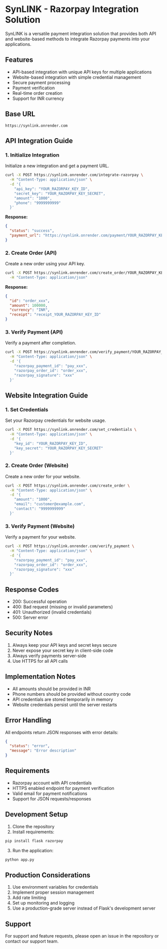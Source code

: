# SynLINK - Razorpay Integration Solution

SynLINK is a versatile payment integration solution that provides both API and website-based methods to integrate Razorpay payments into your applications.

## Features

- API-based integration with unique API keys for multiple applications
- Website-based integration with simple credential management
- Secure payment processing
- Payment verification
- Real-time order creation
- Support for INR currency

## Base URL
```
https://synlink.onrender.com
```

## API Integration Guide

### 1. Initialize Integration

Initialize a new integration and get a payment URL.

```bash
curl -X POST https://synlink.onrender.com/integrate-razorpay \
  -H "Content-Type: application/json" \
  -d '{
    "api_key": "YOUR_RAZORPAY_KEY_ID",
    "secret_key": "YOUR_RAZORPAY_KEY_SECRET",
    "amount": "1000",
    "phone": "9999999999"
  }'
```

**Response:**
```json
{
  "status": "success",
  "payment_url": "https://synlink.onrender.com/payment/YOUR_RAZORPAY_KEY_ID"
}
```

### 2. Create Order (API)

Create a new order using your API key.

```bash
curl -X POST https://synlink.onrender.com/create_order/YOUR_RAZORPAY_KEY_ID \
  -H "Content-Type: application/json"
```

**Response:**
```json
{
  "id": "order_xxx",
  "amount": 100000,
  "currency": "INR",
  "receipt": "receipt_YOUR_RAZORPAY_KEY_ID"
}
```

### 3. Verify Payment (API)

Verify a payment after completion.

```bash
curl -X POST https://synlink.onrender.com/verify_payment/YOUR_RAZORPAY_KEY_ID \
  -H "Content-Type: application/json" \
  -d '{
    "razorpay_payment_id": "pay_xxx",
    "razorpay_order_id": "order_xxx",
    "razorpay_signature": "xxx"
  }'
```

## Website Integration Guide

### 1. Set Credentials

Set your Razorpay credentials for website usage.

```bash
curl -X POST https://synlink.onrender.com/set_credentials \
  -H "Content-Type: application/json" \
  -d '{
    "key_id": "YOUR_RAZORPAY_KEY_ID",
    "key_secret": "YOUR_RAZORPAY_KEY_SECRET"
  }'
```

### 2. Create Order (Website)

Create a new order for your website.

```bash
curl -X POST https://synlink.onrender.com/create_order \
  -H "Content-Type: application/json" \
  -d '{
    "amount": "1000",
    "email": "customer@example.com",
    "contact": "9999999999"
  }'
```

### 3. Verify Payment (Website)

Verify a payment for your website.

```bash
curl -X POST https://synlink.onrender.com/verify_payment \
  -H "Content-Type: application/json" \
  -d '{
    "razorpay_payment_id": "pay_xxx",
    "razorpay_order_id": "order_xxx",
    "razorpay_signature": "xxx"
  }'
```

## Response Codes

- 200: Successful operation
- 400: Bad request (missing or invalid parameters)
- 401: Unauthorized (invalid credentials)
- 500: Server error

## Security Notes

1. Always keep your API keys and secret keys secure
2. Never expose your secret key in client-side code
3. Always verify payments server-side
4. Use HTTPS for all API calls

## Implementation Notes

- All amounts should be provided in INR
- Phone numbers should be provided without country code
- API credentials are stored temporarily in memory
- Website credentials persist until the server restarts

## Error Handling

All endpoints return JSON responses with error details:

```json
{
  "status": "error",
  "message": "Error description"
}
```

## Requirements

- Razorpay account with API credentials
- HTTPS enabled endpoint for payment verification
- Valid email for payment notifications
- Support for JSON requests/responses

## Development Setup

1. Clone the repository
2. Install requirements:
```bash
pip install flask razorpay
```
3. Run the application:
```bash
python app.py
```

## Production Considerations

1. Use environment variables for credentials
2. Implement proper session management
3. Add rate limiting
4. Set up monitoring and logging
5. Use a production-grade server instead of Flask's development server

## Support

For support and feature requests, please open an issue in the repository or contact our support team.

